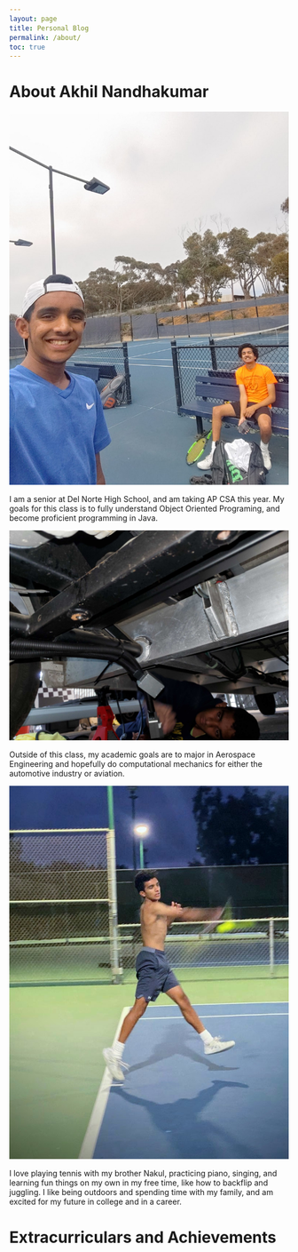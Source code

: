 ```yaml
---
layout: page
title: Personal Blog
permalink: /about/
toc: true
---
```


# About Akhil Nandhakumar
!["Me and my brother Nakul!"](https://github.com/AkhilNandhakumar/CSA/blob/master/images/me_1.jpeg?raw=true)

I am a senior at Del Norte High School, and am taking AP CSA this year. My goals for this class is to fully understand Object Oriented Programing, and become proficient programming in Java. 

!["Working underneath an autonomous golfcart at a UCSD research internship!"](https://github.com/AkhilNandhakumar/CSA/blob/master/images/me_2.jpg?raw=true)

Outside of this class, my academic goals are to major in Aerospace Engineering and hopefully do computational mechanics for either the automotive industry or aviation. 

!["Late night tennis in Del Mar with my coach!"](https://github.com/AkhilNandhakumar/CSA/blob/master/images/me_3.jpeg?raw=true)

I love playing tennis with my brother Nakul, practicing piano, singing, and learning fun things on my own in my free time, like how to backflip and juggling. I like being outdoors and spending time with my family, and am excited for my future in college and in a career.

# Extracurriculars and Achievements

